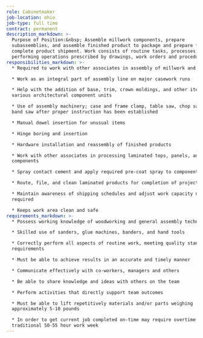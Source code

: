 ```yaml
---
role: Cabinetmaker
job-location: ohio
job-type: full time
contract: permanent
description_markdown: >-
  Purpose of Position:&nbsp; Assemble millwork components, prepare
  subassemblies, and assemble finished product to package and prepare for
  complete product shipment. Work consists of routine tasks, processes, and
  performing operations prescribed by drawings, work orders and procedures.
responsibilities_markdown: >-
  * Required to work with other associates in assembly of millwork and casework

  * Work as an integral part of assembly line on major casework runs

  * Help with the addition of base, trim, crown moldings, and other items to
  various architectural component units

  * Use of assembly machinery; case and frame clamp, table saw, chop saw and
  band saw after proper instruction has been established

  * Manual dowel insertion for unusual items

  * Hinge boring and insertion

  * Hardware installation and reassembly of finished products

  * Work with other associates in processing laminated tops, panels, and
  components

  * Spray contact cement and apply required pre-coat spray to components

  * Route, file, and clean laminated products for completion of project

  * Maintain awareness of shipping schedules and adjust work capacity needs as
  required

  * Keeps work area clean and safe
requirements_markdown: >-
  * Possess working knowledge of woodworking and general assembly techniques

  * Skilled use of sanders, glue machines, banders, and hand tools

  * Correctly perform all aspects of routine work, meeting quality standards and
  requirements

  * Must be able to achieve results in an accurate and timely manner

  * Communicate effectively with co-workers, managers and others

  * Be able to share knowledge and ideas with others on the team

  * Perform activities that directly support team outcomes

  * Must be able to lift repetitively materials and/or parts weighing
  approximately 5-10 pounds

  * In order to get current job completed on-time may require overtime beyond
  traditional 50-55 hour work week
---
```


